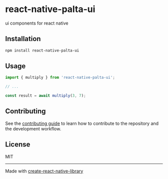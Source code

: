 # react-native-palta-ui

ui components for react native

## Installation

```sh
npm install react-native-palta-ui
```

## Usage

```js
import { multiply } from 'react-native-palta-ui';

// ...

const result = await multiply(3, 7);
```

## Contributing

See the [contributing guide](CONTRIBUTING.md) to learn how to contribute to the repository and the development workflow.

## License

MIT

---

Made with [create-react-native-library](https://github.com/callstack/react-native-builder-bob)
